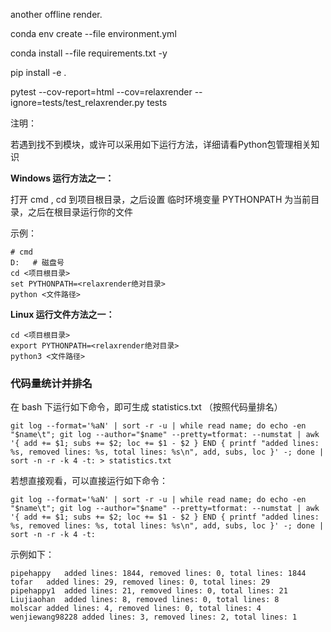 another offline render.


conda env create --file environment.yml

conda install --file requirements.txt -y

pip install -e .

pytest --cov-report=html --cov=relaxrender --ignore=tests/test_relaxrender.py tests



注明：

若遇到找不到模块，或许可以采用如下运行方法，详细请看Python包管理相关知识

**Windows 运行方法之一：**

打开 cmd , cd 到项目根目录，之后设置 临时环境变量 PYTHONPATH 为当前目录，之后在根目录运行你的文件


示例：

```
# cmd
D:   # 磁盘号
cd <项目根目录>
set PYTHONPATH=<relaxrender绝对目录>
python <文件路径>
```

**Linux 运行文件方法之一：**

```
cd <项目根目录>
export PYTHONPATH=<relaxrender绝对目录>
python3 <文件路径>
```

### 代码量统计并排名

在 bash 下运行如下命令，即可生成 statistics.txt （按照代码量排名）

```shell
git log --format='%aN' | sort -r -u | while read name; do echo -en "$name\t"; git log --author="$name" --pretty=tformat: --numstat | awk '{ add += $1; subs += $2; loc += $1 - $2 } END { printf "added lines: %s, removed lines: %s, total lines: %s\n", add, subs, loc }' -; done | sort -n -r -k 4 -t: > statistics.txt
```

若想直接观看，可以直接运行如下命令：

```shell
git log --format='%aN' | sort -r -u | while read name; do echo -en "$name\t"; git log --author="$name" --pretty=tformat: --numstat | awk '{ add += $1; subs += $2; loc += $1 - $2 } END { printf "added lines: %s, removed lines: %s, total lines: %s\n", add, subs, loc }' -; done | sort -n -r -k 4 -t: 
```

示例如下：

```
pipehappy	added lines: 1844, removed lines: 0, total lines: 1844
tofar	added lines: 29, removed lines: 0, total lines: 29
pipehappy1	added lines: 21, removed lines: 0, total lines: 21
Liujiaohan	added lines: 8, removed lines: 0, total lines: 8
molscar	added lines: 4, removed lines: 0, total lines: 4
wenjiewang98228	added lines: 3, removed lines: 2, total lines: 1
```

